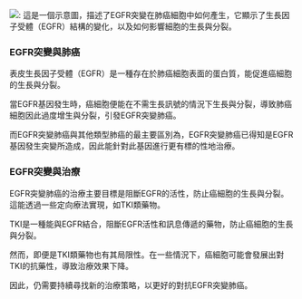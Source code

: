 ![: 這是一個示意圖，描述了EGFR突變在肺癌細胞中如何產生，它顯示了生長因子受體（EGFR）結構的變化，以及如何影響細胞的生長與分裂。](https://i.imgur.com/hQDxrIY.jpeg)
### EGFR突變與肺癌

表皮生長因子受體（EGFR）是一種存在於肺癌細胞表面的蛋白質，能促進癌細胞的生長與分裂。

當EGFR基因發生時，癌細胞便能在不需生長訊號的情況下生長與分裂，導致肺癌細胞因此過度增生與分裂，引發EGFR突變肺癌。

而EGFR突變肺癌與其他類型肺癌的最主要區別為，EGFR突變肺癌已得知是EGFR基因發生突變所造成，因此能針對此基因進行更有標的性地治療。


### EGFR突變與治療

EGFR突變肺癌的治療主要目標是阻斷EGFR的活性，防止癌細胞的生長與分裂。這能透過一些定向療法實現，如TKI類藥物。

TKI是一種能與EGFR結合，阻斷EGFR活性和訊息傳遞的藥物，防止癌細胞的生長與分裂。

然而，即便是TKI類藥物也有其局限性。在一些情況下，癌細胞可能會發展出對TKI的抗藥性，導致治療效果下降。

因此，仍需要持續尋找新的治療策略，以更好的對抗EGFR突變肺癌。

